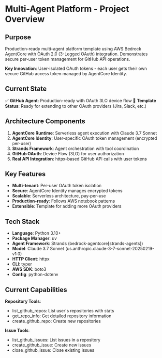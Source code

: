 # Multi-Agent Platform - Project Overview

## Purpose
Production-ready multi-agent platform template using AWS Bedrock AgentCore with OAuth 2.0 (3-Legged OAuth) integration. Demonstrates secure per-user token management for GitHub API operations.

**Key Innovation**: User-isolated OAuth tokens - each user gets their own secure GitHub access token managed by AgentCore Identity.

## Current State
✅ **GitHub Agent**: Production-ready with OAuth 3LO device flow
🚧 **Template Status**: Ready for extending to other OAuth providers (Jira, Slack, etc.)

## Architecture Components
1. **AgentCore Runtime**: Serverless agent execution with Claude 3.7 Sonnet
2. **AgentCore Identity**: User-specific OAuth token management (encrypted per-user)
3. **Strands Framework**: Agent orchestration with tool coordination
4. **GitHub OAuth**: Device Flow (3LO) for user authorization
5. **Real API Integration**: httpx-based GitHub API calls with user tokens

## Key Features
- **Multi-tenant**: Per-user OAuth token isolation
- **Secure**: AgentCore Identity manages encrypted tokens
- **Scalable**: Serverless architecture, pay-per-use
- **Production-ready**: Follows AWS notebook patterns
- **Extensible**: Template for adding more OAuth providers

## Tech Stack
- **Language**: Python 3.10+
- **Package Manager**: uv
- **Agent Framework**: Strands (bedrock-agentcore[strands-agents])
- **Model**: Claude 3.7 Sonnet (us.anthropic.claude-3-7-sonnet-20250219-v1:0)
- **HTTP Client**: httpx
- **CLI**: typer
- **AWS SDK**: boto3
- **Config**: python-dotenv

## Current Capabilities
**Repository Tools**:
- list_github_repos: List user's repositories with stats
- get_repo_info: Get detailed repository information
- create_github_repo: Create new repositories

**Issue Tools**:
- list_github_issues: List issues in a repository
- create_github_issue: Create new issues
- close_github_issue: Close existing issues
